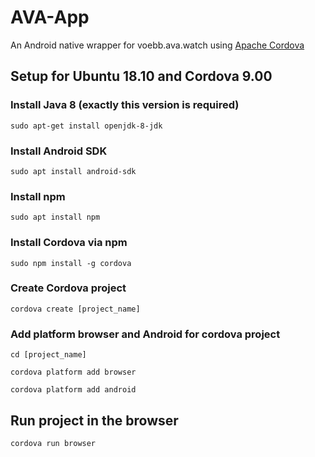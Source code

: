 # AVA-App
An Android native wrapper for voebb.ava.watch using [Apache Cordova](https://cordova.apache.org/)


## Setup for Ubuntu 18.10 and Cordova 9.00
### Install Java 8 (exactly this version is required)

`sudo apt-get install openjdk-8-jdk`

### Install Android SDK

`sudo apt install android-sdk`

### Install npm

`sudo apt install npm`

### Install Cordova via npm

`sudo npm install -g cordova`

### Create Cordova project

`cordova create [project_name]`
### Add platform browser and Android for cordova project

`cd [project_name]`

`cordova platform add browser`

`cordova platform add android`

## Run project in the browser
`cordova run browser`
